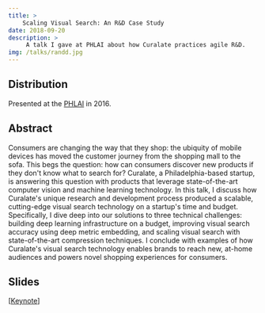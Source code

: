 ```yaml
---
title: >
    Scaling Visual Search: An R&D Case Study
date: 2018-09-20
description: >
     A talk I gave at PHLAI about how Curalate practices agile R&D. 
img: /talks/randd.jpg
---
```


## Distribution
Presented at the [PHLAI](https://phlai.comcast.com/) in 2016.


## Abstract
Consumers are changing the way that they shop: the ubiquity of mobile devices has moved the customer journey from the shopping mall to the sofa. This begs the question: how can consumers discover new products if they don't know what to search for? 
Curalate, a Philadelphia-based startup, is answering this question with products that leverage state-of-the-art computer vision and machine learning technology. In this talk, I discuss how Curalate's unique research and development process produced a scalable, cutting-edge visual search technology on a startup's time and budget. Specifically, I dive deep into our solutions to three technical challenges: building deep learning infrastructure on a budget, improving visual search accuracy using deep metric embedding, and scaling visual search with state-of-the-art compression techniques. I conclude with examples of how Curalate's visual search technology enables brands to reach new, at-home audiences and powers novel shopping experiences for consumers.


## Slides

[[Keynote](https://drive.google.com/open?id=1FntiyypFB4EgNkbEvZHiVKbjrNdx6UcK)]

